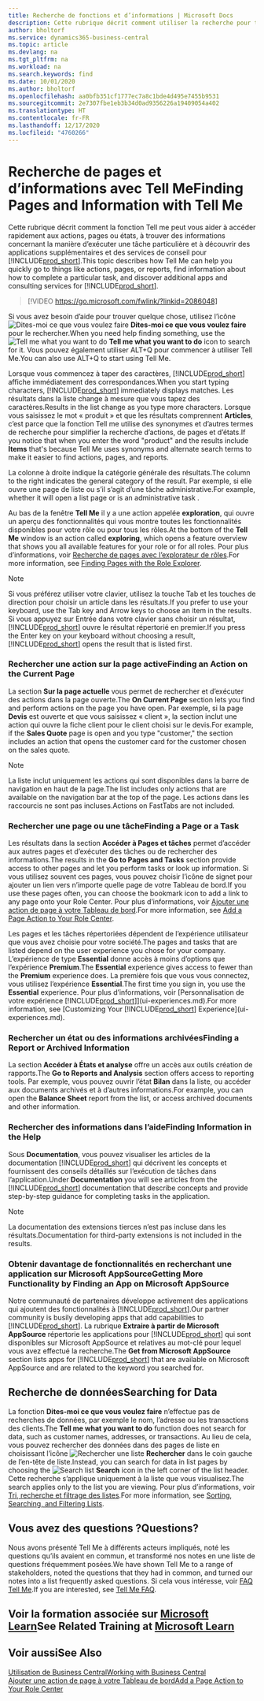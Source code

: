 ```yaml
---
title: Recherche de fonctions et d’informations | Microsoft Docs
description: Cette rubrique décrit comment utiliser la recherche pour trouver des actions, pages, états, documents et données ainsi que les autres applications et services de conseil.
author: bholtorf
ms.service: dynamics365-business-central
ms.topic: article
ms.devlang: na
ms.tgt_pltfrm: na
ms.workload: na
ms.search.keywords: find
ms.date: 10/01/2020
ms.author: bholtorf
ms.openlocfilehash: aa0bfb351cf1777ec7a8c1bde4d495e7455b9531
ms.sourcegitcommit: 2e7307fbe1eb3b34d0ad9356226a19409054a402
ms.translationtype: HT
ms.contentlocale: fr-FR
ms.lasthandoff: 12/17/2020
ms.locfileid: "4760266"
---
```

# <a name="finding-pages-and-information-with-tell-me"></a><span data-ttu-id="c2d59-103">Recherche de pages et d’informations avec Tell Me</span><span class="sxs-lookup"><span data-stu-id="c2d59-103">Finding Pages and Information with Tell Me</span></span>  
<span data-ttu-id="c2d59-104">Cette rubrique décrit comment la fonction Tell me peut vous aider à accéder rapidement aux actions, pages ou états, à trouver des informations concernant la manière d’exécuter une tâche particulière et à découvrir des applications supplémentaires et des services de conseil pour [!INCLUDE[prod_short](includes/prod_short.md)].</span><span class="sxs-lookup"><span data-stu-id="c2d59-104">This topic describes how Tell Me can help you quickly go to things like actions, pages, or reports, find information about how to complete a particular task, and discover additional apps and consulting services for [!INCLUDE[prod_short](includes/prod_short.md)].</span></span>  


> [!VIDEO https://go.microsoft.com/fwlink/?linkid=2086048]

<span data-ttu-id="c2d59-105">Si vous avez besoin d’aide pour trouver quelque chose, utilisez l’icône ![Dites-moi ce que vous voulez faire](media/ui-search/search.png "Rechercher une page ou un état") **Dites-moi ce que vous voulez faire** pour le rechercher.</span><span class="sxs-lookup"><span data-stu-id="c2d59-105">When you need help finding something, use the ![Tell me what you want to do](media/ui-search/search.png "Search for Page or Report") **Tell me what you want to do** icon to search for it.</span></span> <span data-ttu-id="c2d59-106">Vous pouvez également utiliser ALT+Q pour commencer à utiliser Tell Me.</span><span class="sxs-lookup"><span data-stu-id="c2d59-106">You can also use ALT+Q to start using Tell Me.</span></span>

<span data-ttu-id="c2d59-107">Lorsque vous commencez à taper des caractères, [!INCLUDE[prod_short](includes/prod_short.md)] affiche immédiatement des correspondances.</span><span class="sxs-lookup"><span data-stu-id="c2d59-107">When you start typing characters, [!INCLUDE[prod_short](includes/prod_short.md)] immediately displays matches.</span></span> <span data-ttu-id="c2d59-108">Les résultats dans la liste change à mesure que vous tapez des caractères.</span><span class="sxs-lookup"><span data-stu-id="c2d59-108">Results in the list change as you type more characters.</span></span> <span data-ttu-id="c2d59-109">Lorsque vous saisissez le mot « produit » et que les résultats comprennent **Articles**, c’est parce que la fonction Tell me utilise des synonymes et d’autres termes de recherche pour simplifier la recherche d’actions, de pages et d’états.</span><span class="sxs-lookup"><span data-stu-id="c2d59-109">If you notice that when you enter the word "product" and the results include **Items** that's because Tell Me uses synonyms and alternate search terms to make it easier to find actions, pages, and reports.</span></span>

<span data-ttu-id="c2d59-110">La colonne à droite indique la catégorie générale des résultats.</span><span class="sxs-lookup"><span data-stu-id="c2d59-110">The column to the right indicates the general category of the result.</span></span> <span data-ttu-id="c2d59-111">Par exemple, si elle ouvre une page de liste ou s’il s’agit d’une tâche administrative.</span><span class="sxs-lookup"><span data-stu-id="c2d59-111">For example, whether it will open a list page or is an administrative task .</span></span>  

<span data-ttu-id="c2d59-112">Au bas de la fenêtre **Tell Me** il y a une action appelée **exploration**, qui ouvre un aperçu des fonctionnalités qui vous montre toutes les fonctionnalités disponibles pour votre rôle ou pour tous les rôles.</span><span class="sxs-lookup"><span data-stu-id="c2d59-112">At the bottom of the **Tell Me** window is an action called **exploring**, which opens a feature overview that shows you all available features for your role or for all roles.</span></span> <span data-ttu-id="c2d59-113">Pour plus d’informations, voir [Recherche de pages avec l’explorateur de rôles](ui-role-explorer.md).</span><span class="sxs-lookup"><span data-stu-id="c2d59-113">For more information, see [Finding Pages with the Role Explorer](ui-role-explorer.md).</span></span>

> [!NOTE]  
>   <span data-ttu-id="c2d59-114">Si vous préférez utiliser votre clavier, utilisez la touche Tab et les touches de direction pour choisir un article dans les résultats.</span><span class="sxs-lookup"><span data-stu-id="c2d59-114">If you prefer to use your keyboard, use the Tab key and Arrow keys to choose an item in the results.</span></span> <span data-ttu-id="c2d59-115">Si vous appuyez sur Entrée dans votre clavier sans choisir un résultat, [!INCLUDE[prod_short](includes/prod_short.md)] ouvre le résultat répertorié en premier.</span><span class="sxs-lookup"><span data-stu-id="c2d59-115">If you press the Enter key on your keyboard without choosing a result, [!INCLUDE[prod_short](includes/prod_short.md)] opens the result that is listed first.</span></span>

### <a name="finding-an-action-on-the-current-page"></a><span data-ttu-id="c2d59-116">Rechercher une action sur la page active</span><span class="sxs-lookup"><span data-stu-id="c2d59-116">Finding an Action on the Current Page</span></span>
<span data-ttu-id="c2d59-117">La section **Sur la page actuelle** vous permet de rechercher et d’exécuter des actions dans la page ouverte.</span><span class="sxs-lookup"><span data-stu-id="c2d59-117">The **On Current Page** section lets you find and perform actions on the page you have open.</span></span> <span data-ttu-id="c2d59-118">Par exemple, si la page **Devis** est ouverte et que vous saisissez « client », la section inclut une action qui ouvre la fiche client pour le client choisi sur le devis.</span><span class="sxs-lookup"><span data-stu-id="c2d59-118">For example, if the **Sales Quote** page is open and you type "customer," the section includes an action that opens the customer card for the customer chosen on the sales quote.</span></span>

> [!NOTE]  
>   <span data-ttu-id="c2d59-119">La liste inclut uniquement les actions qui sont disponibles dans la barre de navigation en haut de la page.</span><span class="sxs-lookup"><span data-stu-id="c2d59-119">The list includes only actions that are available on the navigation bar at the top of the page.</span></span> <span data-ttu-id="c2d59-120">Les actions dans les raccourcis ne sont pas incluses.</span><span class="sxs-lookup"><span data-stu-id="c2d59-120">Actions on FastTabs are not included.</span></span>  

### <a name="finding-a-page-or-a-task"></a><span data-ttu-id="c2d59-121">Rechercher une page ou une tâche</span><span class="sxs-lookup"><span data-stu-id="c2d59-121">Finding a Page or a Task</span></span>
<span data-ttu-id="c2d59-122">Les résultats dans la section **Accéder à Pages et tâches** permet d’accéder aux autres pages et d’exécuter des tâches ou de rechercher des informations.</span><span class="sxs-lookup"><span data-stu-id="c2d59-122">The results in the **Go to Pages and Tasks** section provide access to other pages and let you perform tasks or look up information.</span></span> <span data-ttu-id="c2d59-123">Si vous utilisez souvent ces pages, vous pouvez choisir l’icône de signet pour ajouter un lien vers n’importe quelle page de votre Tableau de bord.</span><span class="sxs-lookup"><span data-stu-id="c2d59-123">If you use these pages often, you can choose the bookmark icon to add a link to any page onto your Role Center.</span></span> <span data-ttu-id="c2d59-124">Pour plus d’informations, voir [Ajouter une action de page à votre Tableau de bord](ui-bookmarks.md).</span><span class="sxs-lookup"><span data-stu-id="c2d59-124">For more information, see [Add a Page Action to Your Role Center](ui-bookmarks.md).</span></span>

<span data-ttu-id="c2d59-125">Les pages et les tâches répertoriées dépendent de l’expérience utilisateur que vous avez choisie pour votre société.</span><span class="sxs-lookup"><span data-stu-id="c2d59-125">The pages and tasks that are listed depend on the user experience you chose for your company.</span></span> <span data-ttu-id="c2d59-126">L’expérience de type **Essential** donne accès à moins d’options que l’expérience **Premium**.</span><span class="sxs-lookup"><span data-stu-id="c2d59-126">The **Essential** experience gives access to fewer than the **Premium** experience does.</span></span> <span data-ttu-id="c2d59-127">La première fois que vous vous connectez, vous utilisez l’expérience **Essential**.</span><span class="sxs-lookup"><span data-stu-id="c2d59-127">The first time you sign in, you use the **Essential** experience.</span></span> <span data-ttu-id="c2d59-128">Pour plus d’informations, voir [Personnalisation de votre expérience [!INCLUDE[prod_short](includes/prod_short.md)]](ui-experiences.md).</span><span class="sxs-lookup"><span data-stu-id="c2d59-128">For more information, see [Customizing Your [!INCLUDE[prod_short](includes/prod_short.md)] Experience](ui-experiences.md).</span></span>

### <a name="finding-a-report-or-archived-information"></a><span data-ttu-id="c2d59-129">Rechercher un état ou des informations archivées</span><span class="sxs-lookup"><span data-stu-id="c2d59-129">Finding a Report or Archived Information</span></span>
<span data-ttu-id="c2d59-130">La section **Accéder à États et analyse** offre un accès aux outils création de rapports.</span><span class="sxs-lookup"><span data-stu-id="c2d59-130">The **Go to Reports and Analysis** section offers access to reporting tools.</span></span> <span data-ttu-id="c2d59-131">Par exemple, vous pouvez ouvrir l’état **Bilan** dans la liste, ou accéder aux documents archivés et à d’autres informations.</span><span class="sxs-lookup"><span data-stu-id="c2d59-131">For example, you can open the **Balance Sheet** report from the list, or access archived documents and other information.</span></span>  

### <a name="finding-information-in-the-help"></a><span data-ttu-id="c2d59-132">Rechercher des informations dans l’aide</span><span class="sxs-lookup"><span data-stu-id="c2d59-132">Finding Information in the Help</span></span>
<span data-ttu-id="c2d59-133">Sous **Documentation**, vous pouvez visualiser les articles de la documentation [!INCLUDE[prod_short](includes/prod_short.md)] qui décrivent les concepts et fournissent des conseils détaillés sur l’exécution de tâches dans l’application.</span><span class="sxs-lookup"><span data-stu-id="c2d59-133">Under **Documentation** you will see articles from the [!INCLUDE[prod_short](includes/prod_short.md)] documentation that describe concepts and provide step-by-step guidance for completing tasks in the application.</span></span>    

> [!NOTE]  
> <span data-ttu-id="c2d59-134">La documentation des extensions tierces n’est pas incluse dans les résultats.</span><span class="sxs-lookup"><span data-stu-id="c2d59-134">Documentation for third-party extensions is not included in the results.</span></span>

### <a name="getting-more-functionality-by-finding-an-app-on-microsoft-appsource"></a><span data-ttu-id="c2d59-135">Obtenir davantage de fonctionnalités en recherchant une application sur Microsoft AppSource</span><span class="sxs-lookup"><span data-stu-id="c2d59-135">Getting More Functionality by Finding an App on Microsoft AppSource</span></span>
<span data-ttu-id="c2d59-136">Notre communauté de partenaires développe activement des applications qui ajoutent des fonctionnalités à [!INCLUDE[prod_short](includes/prod_short.md)].</span><span class="sxs-lookup"><span data-stu-id="c2d59-136">Our partner community is busily developing apps that add capabilities to [!INCLUDE[prod_short](includes/prod_short.md)].</span></span> <span data-ttu-id="c2d59-137">La rubrique **Extraire à partir de Microsoft AppSource** répertorie les applications pour [!INCLUDE[prod_short](includes/prod_short.md)] qui sont disponibles sur Microsoft AppSource et relatives au mot-clé pour lequel vous avez effectué la recherche.</span><span class="sxs-lookup"><span data-stu-id="c2d59-137">The **Get from Microsoft AppSource** section lists apps for [!INCLUDE[prod_short](includes/prod_short.md)] that are available on Microsoft AppSource and are related to the keyword you searched for.</span></span>

## <a name="searching-for-data"></a><span data-ttu-id="c2d59-138">Recherche de données</span><span class="sxs-lookup"><span data-stu-id="c2d59-138">Searching for Data</span></span>
<span data-ttu-id="c2d59-139">La fonction **Dites-moi ce que vous voulez faire** n’effectue pas de recherches de données, par exemple le nom, l’adresse ou les transactions des clients.</span><span class="sxs-lookup"><span data-stu-id="c2d59-139">The **Tell me what you want to do** function does not search for data, such as customer names, addresses, or transactions.</span></span> <span data-ttu-id="c2d59-140">Au lieu de cela, vous pouvez rechercher des données dans des pages de liste en choisissant l’icône ![Rechercher une liste](media/ui-search/search-list.png "Icône de liste Rechercher") **Rechercher** dans le coin gauche de l’en-tête de liste.</span><span class="sxs-lookup"><span data-stu-id="c2d59-140">Instead, you can search for data in list pages by choosing the ![Search list](media/ui-search/search-list.png "Search list icon") **Search** icon in the left corner of the list header.</span></span> <span data-ttu-id="c2d59-141">Cette recherche s’applique uniquement à la liste que vous visualisez.</span><span class="sxs-lookup"><span data-stu-id="c2d59-141">The search applies only to the list you are viewing.</span></span> <span data-ttu-id="c2d59-142">Pour plus d’informations, voir [Tri, recherche et filtrage des listes](ui-enter-criteria-filters.md).</span><span class="sxs-lookup"><span data-stu-id="c2d59-142">For more information, see [Sorting, Searching, and Filtering Lists](ui-enter-criteria-filters.md).</span></span>

## <a name="questions"></a><span data-ttu-id="c2d59-143">Vous avez des questions ?</span><span class="sxs-lookup"><span data-stu-id="c2d59-143">Questions?</span></span>
<span data-ttu-id="c2d59-144">Nous avons présenté Tell Me à différents acteurs impliqués, noté les questions qu’ils avaient en commun, et transformé nos notes en une liste de questions fréquemment posées.</span><span class="sxs-lookup"><span data-stu-id="c2d59-144">We have shown Tell Me to a range of stakeholders, noted the questions that they had in common, and turned our notes into a list frequently asked questions.</span></span> <span data-ttu-id="c2d59-145">Si cela vous intéresse, voir [FAQ Tell Me](ui-search-faq.md).</span><span class="sxs-lookup"><span data-stu-id="c2d59-145">If you are interested, see [Tell Me FAQ](ui-search-faq.md).</span></span>

## <a name="see-related-training-at-microsoft-learn"></a><span data-ttu-id="c2d59-146">Voir la formation associée sur [Microsoft Learn](/learn/modules/user-interface-dynamics-365-business-central/index)</span><span class="sxs-lookup"><span data-stu-id="c2d59-146">See Related Training at [Microsoft Learn](/learn/modules/user-interface-dynamics-365-business-central/index)</span></span>

## <a name="see-also"></a><span data-ttu-id="c2d59-147">Voir aussi</span><span class="sxs-lookup"><span data-stu-id="c2d59-147">See Also</span></span>
[<span data-ttu-id="c2d59-148">Utilisation de Business Central</span><span class="sxs-lookup"><span data-stu-id="c2d59-148">Working with Business Central</span></span>](ui-work-product.md)  
[<span data-ttu-id="c2d59-149">Ajouter une action de page à votre Tableau de bord</span><span class="sxs-lookup"><span data-stu-id="c2d59-149">Add a Page Action to Your Role Center</span></span>](ui-bookmarks.md)
